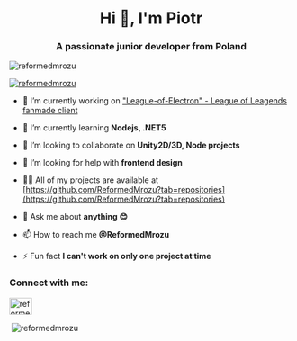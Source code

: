 <h1 align="center">Hi 👋, I'm Piotr</h1>
<h3 align="center">A passionate junior developer from Poland</h3>

<p align="left"> <img src="https://komarev.com/ghpvc/?username=reformedmrozu&label=Profile%20views&color=0e75b6&style=flat" alt="reformedmrozu" /> </p>

<p align="left"> <a href="https://twitter.com/reformedmrozu" target="blank"><img src="https://img.shields.io/twitter/follow/reformedmrozu?logo=twitter&style=for-the-badge" alt="reformedmrozu" /></a> </p>

- 🔭 I’m currently working on ["League-of-Electron" - League of Leagends fanmade client](https://github.com/ReformedMrozu/League-of-Electron)

- 🌱 I’m currently learning **Nodejs, .NET5**

- 👯 I’m looking to collaborate on **Unity2D/3D, Node projects**

- 🤝 I’m looking for help with **frontend design**

- 👨‍💻 All of my projects are available at [https://github.com/ReformedMrozu?tab=repositories](https://github.com/ReformedMrozu?tab=repositories)

- 💬 Ask me about **anything 😊**

- 📫 How to reach me **@ReformedMrozu**

- ⚡ Fun fact **I can't work on only one project at time**

<h3 align="left">Connect with me:</h3>
<p align="left">
<a href="https://twitter.com/reformedmrozu" target="blank"><img align="center" src="https://cdn.jsdelivr.net/npm/simple-icons@3.0.1/icons/twitter.svg" alt="reformedmrozu" height="30" width="40" /></a>
</p>

<p>&nbsp;<img align="center" src="https://github-readme-stats.vercel.app/api?username=reformedmrozu&show_icons=true&locale=en" alt="reformedmrozu" /></p>
